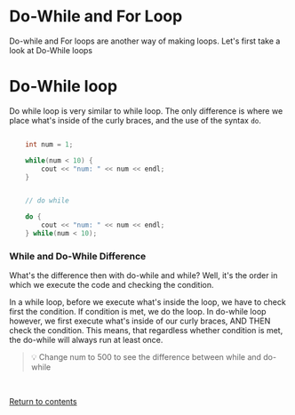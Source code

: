 # Do-While and For Loop
Do-while and For loops are another way of making loops. Let's first take a look at Do-While loops

# Do-While loop
Do while loop is very similar to while loop. The only difference is where we place what's inside of the curly braces, and the use of the syntax `do`.

```c++

	int num = 1;

	while(num < 10) {
		cout << "num: " << num << endl;
	}


	// do while

	do {
		cout << "num: " << num << endl;
	} while(num < 10);


```

### While and Do-While Difference
What's the difference then with do-while and while? Well, it's the order in which we execute the code and checking the condition.

In a while loop, before we execute what's inside the loop, we have to check first the condition. If condition is met, we do the loop. In do-while loop however, we first execute what's inside of our curly braces, AND THEN check the condition. This means, that regardless whether condition is met, the do-while will always run at least once. 

>💡 Change num to 500 to see the difference between while and do-while

<br>

[Return to contents](../readme.md#topics-included)
